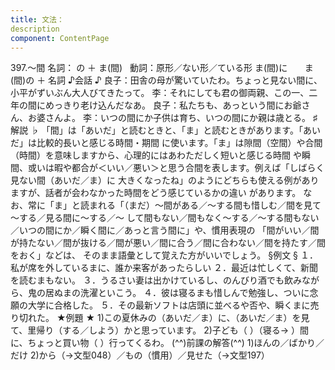 ```yaml
---
title: 文法：
description
component: ContentPage
---
```



397.～間
名詞： の ＋ ま(間)  
動詞：原形／ない形／ている形 ま(間)に  
    ま(間)の ＋ 名詞
♪会話 ♪
良子：田舎の母が驚いていたわ。ちょっと見ない間に、小平がずいぶん大人びてきたって。
李：それにしても君の御両親、この一、二年の間にめっきり老け込んだなあ。 良子：私たちも、あっという間にお爺さん、お婆さんよ。
李：いつの間にか子供は育ち、いつの間にか親は歳とる。
♯解説 ♭
「間」は「あいだ」と読むときと、「ま」と読むときがあります。「あいだ」は比較的長いと感じる時間・期間 に使います。「ま」は隙間（空間）や合間（時間）を意味しますから、心理的にはあわただしく短いと感じる時間 や瞬間、或いは暇や都合が＜いい／悪い＞と思う合間を表します。例えば「しばらく見ない間（あいだ／ま）に
大きくなったね」のようにどちらも使える例がありますが、話者が会わなかった時間をどう感じているかの違い
があります。 なお、常に「ま」と読まれる「（まだ）～間がある／～する間も惜しむ／間を見て～する／見る間に～する／～
して間もない／間もなく～する／～する間もない／いつの間にか／瞬く間に／あっと言う間に」や、慣用表現の 「間がいい／間が持たない／間が抜ける／間が悪い／間に合う／間に合わない／間を持たす／間をおく」などは、 そのまま語彙として覚えた方がいいでしょう。
§例文 §
１．私が席を外しているまに、誰か来客があったらしい
２．最近は忙しくて、新聞を読むまもない。
３．うるさい妻は出かけているし、のんびり酒でも飲みながら、鬼の居ぬまの洗濯といこう。
４．彼は寝るまも惜しんで勉強し、ついに念願の大学に合格した。
５．その最新ソフトは店頭に並べるや否や、瞬くまに売り切れた。
★例題 ★
1)この夏休みの（あいだ／ま）に、（あいだ／ま）を見て、里帰り（する／しよう）かと思っています。
2)子ども（ ）（寝る→ ）間に、ちょっと買い物（ ）行ってくるわ。
(^^)前課の解答(^^)
1)ほんの／ばかり／だけ
2)から（→文型048）／もの（慣用）／見せた（→文型197）
